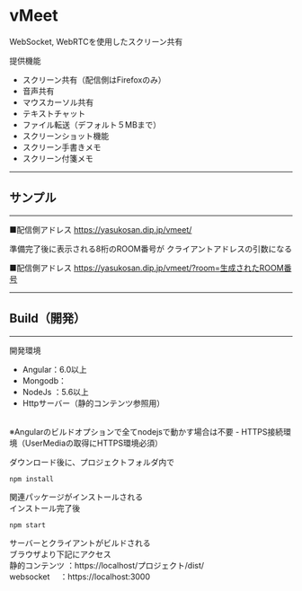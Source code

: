 # vMeet

WebSocket, WebRTCを使用したスクリーン共有

提供機能

- スクリーン共有（配信側はFirefoxのみ）
- 音声共有
- マウスカーソル共有
- テキストチャット
- ファイル転送（デフォルト５MBまで）　
- スクリーンショット機能
- スクリーン手書きメモ
- スクリーン付箋メモ
----


## サンプル
----
■配信側アドレス
https://yasukosan.dip.jp/vmeet/

準備完了後に表示される8桁のROOM番号が
クライアントアドレスの引数になる

■配信側アドレス
https://yasukosan.dip.jp/vmeet/?room=生成されたROOM番号



----
## Build（開発）
----
開発環境
- Angular：6.0以上
- Mongodb：
- NodeJs ：5.6以上
- Httpサーバー（静的コンテンツ参照用）
<br>
※Angularのビルドオプションで全てnodejsで動かす場合は不要
- HTTPS接続環境（UserMediaの取得にHTTPS環境必須）


ダウンロード後に、プロジェクトフォルダ内で

`npm install`

関連パッケージがインストールされる<br>
インストール完了後

`npm start`

サーバーとクライアントがビルドされる<br>
ブラウザより下記にアクセス<br>
静的コンテンツ  ：https://localhost/プロジェクト/dist/<br>
websocket    　：https://localhost:3000<br>


